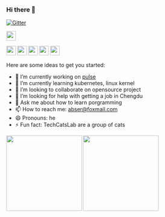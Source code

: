 ### Hi there 👋

[![Gitter](https://badges.gitter.im/abserari/community.svg)](https://gitter.im/abserari/community?utm_source=badge&utm_medium=badge&utm_campaign=pr-badge)
<p> 
  
<a href="https://t.me/abserari"><img src="https://img.shields.io/badge/telegram-%231DA1F2.svg?&style=flat&logo=telegram&logoColor=white" height=25></a>

<a href="https://www.yuque.com/abser"><img src="https://img.shields.io/badge/Yuque-abser-brightgreen?&style=flat" height=25></a> 
<a href="http://abserari.vercel.app/"><img src="https://img.shields.io/badge/-Wiki-green?logo=wikipedia&style=flat" height=25></a>
<a href="https://www.twitter.com/abser61207966"><img src="https://img.shields.io/badge/twitter-%231DA1F2.svg?&style=flat&logo=twitter&logoColor=white" height=25></a> <a href="https://www.linkedin.com/in/abser-ari-b518b4177/"><img src="https://img.shields.io/badge/linkedin-%230077B5.svg?&style=flat&logo=linkedin&logoColor=white" height=25></a>
<a href="https://dev.to/abserari"><img src="https://img.shields.io/badge/DEV.TO-%230A0A0A.svg?logo=dev.to&style=flat&logoColor=white" height=25></a></p>

Here are some ideas to get you started:
- 🔭 I’m currently working on [pulse](https://github.com/silverswords/pulse)
- 🌱 I’m currently learning kubernetes, linux kernel
- 👯 I’m looking to collaborate on opensource project
- 🤔 I’m looking for help with getting a job in Chengdu
- 💬 Ask me about how to learn porgramming
- 📫 How to reach me: abser@foxmail.com
- 😄 Pronouns: he
- ⚡ Fun fact: TechCatsLab are a group of cats

<a href="https://github.com/abserari"><img align="left" height="200" src="https://github-readme-stats-abserari.vercel.app/api?username=abserari&show_icons=true&bg_color=30,e96443,904e95&title_color=fff&text_color=fff" /></a>

<a href="https://github.com/abserari"><img align="left" height="200" src="https://github-readme-stats-abserari.vercel.app/api/top-langs/?username=abserari&hide=html,css" /></a>

